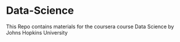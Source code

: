 # Data-Science
This Repo contains materials for the coursera course Data Science by Johns Hopkins University
